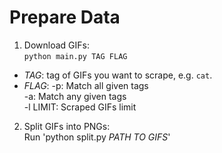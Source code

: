 # Prepare Data
1. Download GIFs:<br>
```python main.py TAG FLAG```
* *TAG*: tag of GIFs you want to scrape, e.g. `cat`.<br>
* *FLAG*: -p: Match all given tags<br>
<tab><tab>-a: Match any given tags<br>
<tab><tab>-l LIMIT: Scraped GIFs limit<br>
2. Split GIFs into PNGs:<br>
<tab>Run 'python split.py *PATH TO GIFS*'